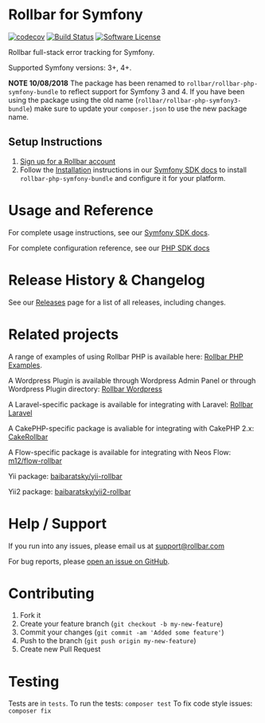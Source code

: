 # Rollbar for Symfony
[![codecov](https://codecov.io/gh/rollbar/rollbar-php-symfony3-bundle/branch/master/graph/badge.svg)](https://codecov.io/gh/rollbar/rollbar-php-symfony-bundle)
[![Build Status](https://travis-ci.org/rollbar/rollbar-php-symfony-bundle.svg?branch=master)](https://travis-ci.org/rollbar/rollbar-php-symfony-bundle)
[![Software License](https://img.shields.io/badge/license-MIT-brightgreen.svg?style=flat-square)](LICENSE)

Rollbar full-stack error tracking for Symfony.

Supported Symfony versions: 3+, 4+.

**NOTE 10/08/2018**
The package has been renamed to `rollbar/rollbar-php-symfony-bundle` to reflect support for Symfony 3 and 4. If you have been using the package using the old name (`rollbar/rollbar-php-symfony3-bundle`) make sure to update your `composer.json` to use the new package name.

## Setup Instructions
1. [Sign up for a Rollbar account](https://rollbar.com/signup)
2. Follow the [Installation](https://docs.rollbar.com/v1.0.0/docs/symfony#section-installation) instructions in our [Symfony SDK docs](https://docs.rollbar.com/docs/symfony) to install `rollbar-php-symfony-bundle` and configure it for your platform.

# Usage and Reference

For complete usage instructions, see our [Symfony SDK docs](https://docs.rollbar.com/docs/symfony).

For complete configuration reference, see our [PHP SDK docs](https://docs.rollbar.com/v1.0.0/docs/php#section-configuration-reference)

# Release History & Changelog

See our [Releases](https://github.com/rollbar/rollbar-php-symfony3-bundle/releases) page for a list of all releases, including changes.

# Related projects

A range of examples of using Rollbar PHP is available here: [Rollbar PHP Examples](https://github.com/rollbar/rollbar-php-examples).

A Wordpress Plugin is available through Wordpress Admin Panel or through Wordpress Plugin directory: [Rollbar Wordpress](https://wordpress.org/plugins/rollbar/)

A Laravel-specific package is available for integrating with Laravel: [Rollbar Laravel](https://github.com/rollbar/rollbar-php-laravel)

A CakePHP-specific package is avaliable for integrating with CakePHP 2.x:
[CakeRollbar](https://github.com/tranfuga25s/CakeRollbar)

A Flow-specific package is available for integrating with Neos Flow: [m12/flow-rollbar](https://packagist.org/packages/m12/flow-rollbar)

Yii package: [baibaratsky/yii-rollbar](https://github.com/baibaratsky/yii-rollbar)

Yii2 package: [baibaratsky/yii2-rollbar](https://github.com/baibaratsky/yii2-rollbar)

# Help / Support

If you run into any issues, please email us at [support@rollbar.com](mailto:support@rollbar.com)

For bug reports, please [open an issue on GitHub](https://github.com/rollbar/rollbar-php-symfony3-bundle/issues/new).

# Contributing

1. Fork it
2. Create your feature branch (`git checkout -b my-new-feature`)
3. Commit your changes (`git commit -am 'Added some feature'`)
4. Push to the branch (`git push origin my-new-feature`)
5. Create new Pull Request

# Testing
Tests are in `tests`.
To run the tests: `composer test`
To fix code style issues: `composer fix`
